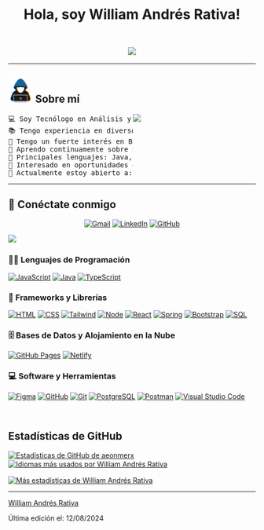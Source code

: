 <h1 align="center">
Hola, soy William Andrés Rativa!
</h1>
<br/>
<p align="center">
    <a href="https://www.linkedin.com/in/william-andres-rativa/">
        <img src="https://readme-typing-svg.herokuapp.com?lines=Desarrollador+Backend;Desarrollador+Full+Stack;Especialista+en+QA;Siempre%20aprendiendo%20cosas%20nuevas&center=true&width=380&height=45">
    </a>
</p>

<hr>

## <picture><img src="https://github.com/0xAbdulKhalid/0xAbdulKhalid/raw/main/assets/mdImages/about_me.gif" width="50px"></picture> **Sobre mí**

<picture> <img align="right" src="https://camo.githubusercontent.com/749c01e275a5a59ba7ae192e32a099a09f1545f182483478567f18ff2932a138/68747470733a2f2f632e74656e6f722e636f6d2f474e37334d4b4261775a5941414141692f627573792d637574652e676966" width="250px"></picture>

<pre>
💻 Soy Tecnólogo en Análisis y Desarrollo de Software, actualmente voy en 9 semestre de Ing de sistemas, soy un desarrollador Full Stack con experiencia en pruebas automatizadas y QA.
📚 Tengo experiencia en diversos bootcamps de tecnología y desarrollo.
📝 Tengo un fuerte interés en Backend, Frontend, IA y Seguridad Informática.
🌱 Aprendo continuamente sobre Backend, Bases de Datos, IA, y más.
🌟 Principales lenguajes: Java, JavaScript, TypeScript.
🚩 Interesado en oportunidades en Desarrollo Full Stack o Backend, QA, y DevOps.
🤔 Actualmente estoy abierto a: <b>Oportunidades laborales</b>, este es <a href="https://docs.google.com/document/d/1FzR84Yvd3Uvdje9aBcON20Hx_yHGFjRS/edit?usp=sharing&ouid=115502817976626646516&rtpof=true&sd=true" target="_blank">MI CV.</a>
</pre>
<hr>

## 🤝 Conéctate conmigo
<p align="center">
    <a href="mailto:william.andres.rativa@gmail.com"><img src="https://skillicons.dev/icons?i=gmail" alt="Gmail"/></a>
    <a href="https://www.linkedin.com/in/william-andres-rativa/"><img src="https://skillicons.dev/icons?i=linkedin" alt="LinkedIn"/></a>
    <a href="https://github.com/aeonmerx"><img src="https://skillicons.dev/icons?i=github" alt="GitHub"/></a>
</p>
<img src="https://media2.giphy.com/media/QssGEmpkyEOhBCb7e1/giphy.gif?cid=ecf05e47a0n3gi1bfqntqmob8g9aid1oyj2wr3ds3mg700bl&rid=giphy.gif" width="25">

### 👨‍💻 Lenguajes de Programación

<p>
    <a href="https://github.com/aeonmerx"><img alt="JavaScript" src="https://skillicons.dev/icons?i=js"></a>
    <a href="https://github.com/aeonmerx"><img alt="Java" src="https://skillicons.dev/icons?i=java"></a>
    <a href="https://github.com/aeonmerx"><img alt="TypeScript" src="https://skillicons.dev/icons?i=typescript"></a>
</p>

### 🧰 Frameworks y Librerías

<p>
    <a href="https://github.com/aeonmerx"><img alt="HTML" src="https://skillicons.dev/icons?i=html"></a>
    <a href="https://github.com/aeonmerx"><img alt="CSS" src="https://skillicons.dev/icons?i=css"></a>
    <a href="https://github.com/aeonmerx"><img alt="Tailwind" src="https://skillicons.dev/icons?i=tailwind"></a>
    <a href="https://github.com/aeonmerx"><img alt="Node" src="https://skillicons.dev/icons?i=nodejs"></a>
    <a href="https://github.com/aeonmerx"><img alt="React" src="https://skillicons.dev/icons?i=react"></a>
    <a href="https://github.com/aeonmerx"><img alt="Spring" src="https://skillicons.dev/icons?i=spring"></a>
    <a href="https://github.com/aeonmerx"><img alt="Bootstrap" src="https://skillicons.dev/icons?i=bootstrap"></a>
    <a href="https://github.com/aeonmerx"><img alt="SQL" src="https://skillicons.dev/icons?i=sql"></a>
</p>

### 🗄️ Bases de Datos y Alojamiento en la Nube

<p>
    <a href="https://github.com/aeonmerx"><img alt="GitHub Pages" src="https://skillicons.dev/icons?i=github"></a>
    <a href="https://github.com/aeonmerx"><img alt="Netlify" src="https://skillicons.dev/icons?i=netlify"></a>
</p>

### 💻 Software y Herramientas

<p>
    <a href="https://github.com/aeonmerx"><img alt="Figma" src="https://skillicons.dev/icons?i=figma"></a>
    <a href="https://github.com/aeonmerx"><img alt="GitHub" src="https://skillicons.dev/icons?i=github"></a>
    <a href="https://github.com/aeonmerx"><img alt="Git" src="https://skillicons.dev/icons?i=git"></a>
    <a href="https://github.com/aeonmerx"><img alt="PostgreSQL" src="https://skillicons.dev/icons?i=postgresql"></a>
    <a href="https://github.com/aeonmerx"><img alt="Postman" src="https://skillicons.dev/icons?i=postman"></a>
    <a href="https://github.com/aeonmerx"><img alt="Visual Studio Code" src="https://skillicons.dev/icons?i=vscode"></a>
</p>
</br>

## Estadísticas de GitHub

[![Estadísticas de GitHub de aeonmerx](https://github-readme-stats.vercel.app/api?username=aeonmerx&show_icons=true&theme=radical)](https://github.com/aeonmerx?tab=overview)
<br>
<a href="https://github.com/aeonmerx?tab=overview">
<img align="center" alt="Idiomas más usados por William Andrés Rativa" src="https://github-readme-stats.vercel.app/api/top-langs/?username=aeonmerx&layout=compact&langs_count=9&theme=radical&exclude_repo=Optifine-Mod-Coder-Pack-1.16.1,Projects"/>
<p><img align="center" src="https://github-readme-streak-stats.herokuapp.com/?user=aeonmerx&theme=radical" alt="Más estadísticas de William Andrés Rativa" /></p>
</a>

------

[William Andrés Rativa](https://github.com/aeonmerx)

Última edición el: 12/08/2024
